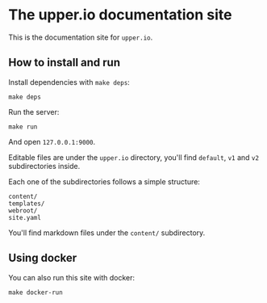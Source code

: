 # The upper.io documentation site

This is the documentation site for `upper.io`.

## How to install and run

Install dependencies with `make deps`:

```
make deps
```

Run the server:

```
make run
```

And open `127.0.0.1:9000`.

Editable files are under the `upper.io` directory, you'll find `default`, `v1`
and `v2` subdirectories inside.

Each one of the subdirectories follows a simple structure:

```
content/
templates/
webroot/
site.yaml
```

You'll find markdown files under the `content/` subdirectory.

## Using docker

You can also run this site with docker:

```
make docker-run
```
